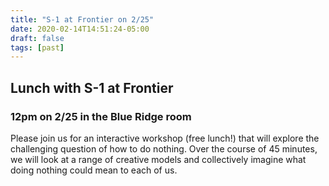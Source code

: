 ```yaml
---
title: "S-1 at Frontier on 2/25"
date: 2020-02-14T14:51:24-05:00
draft: false
tags: [past]
---
```


## Lunch with S-1 at Frontier
### 12pm on 2/25 in the Blue Ridge room

Please join us for an interactive workshop (free lunch!) that will explore the challenging question of how to do nothing. Over the course of 45 minutes, we will look at a range of creative models and collectively imagine what doing nothing could mean to each of us.